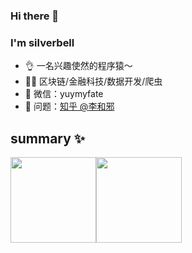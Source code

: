 ### Hi there 👋
### I'm silverbell

- 👌 一名兴趣使然的程序猿～
- 👨‍💻 区块链/金融科技/数据开发/爬虫
- 💬 微信：yuymyfate
- 🤔 问题：<a href="https://www.zhihu.com/people/silver-bell-" target="_blank">知乎 @李和邪</a>

## summary ✨

<img align="" height="137px" src="https://github-readme-stats.vercel.app/api?username=silverbooker&hide_title=true&hide_border=true&show_icons=true&include_all_commits=true&line_height=21&theme=buefy" /><img align="" height="137px" src="https://github-readme-stats.vercel.app/api/top-langs/?username=silverbooker&hide_title=true&hide_border=true&layout=compact&theme=buefy" />
